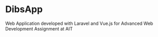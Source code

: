 # DibsApp
Web Application developed with Laravel and Vue.js for Advanced Web Development Assignment at AIT

